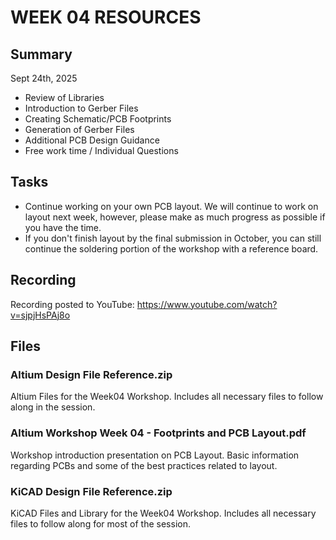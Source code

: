# WEEK 04 RESOURCES

## Summary

Sept 24th, 2025

- Review of Libraries
- Introduction to Gerber Files
- Creating Schematic/PCB Footprints
- Generation of Gerber Files
- Additional PCB Design Guidance
- Free work time / Individual Questions

## Tasks

- Continue working on your own PCB layout. We will continue to work on layout next week, however, please make as much progress as possible if you have the time.
- If you don't finish layout by the final submission in October, you can still continue the soldering portion of the workshop with a reference board.

## Recording

Recording posted to YouTube: https://www.youtube.com/watch?v=sjpjHsPAj8o

## Files
### Altium Design File Reference.zip
Altium Files for the Week04 Workshop. Includes all necessary files to follow along in the session.

### Altium Workshop Week 04 - Footprints and PCB Layout.pdf
Workshop introduction presentation on PCB Layout. Basic information regarding PCBs and some of the best practices related to layout.

### KiCAD Design File Reference.zip
KiCAD Files and Library for the Week04 Workshop. Includes all necessary files to follow along for most of the session.
